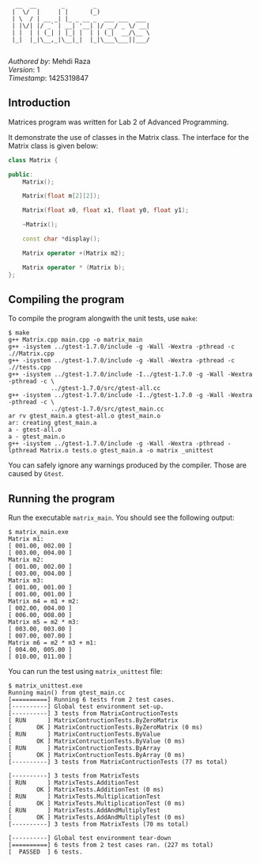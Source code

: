 ```
  __  __       _        _               
 |  \/  |     | |      (_)              
 | \  / | __ _| |_ _ __ _  ___ ___  ___ 
 | |\/| |/ _` | __| '__| |/ __/ _ \/ __|
 | |  | | (_| | |_| |  | | (_|  __/\__ \
 |_|  |_|\__,_|\__|_|  |_|\___\___||___/
                                        
```

*Authored by*: Mehdi Raza  
*Version*: 1  
*Timestamp*: 1425319847

## Introduction

Matrices program was written for Lab 2 of Advanced Programming.

It demonstrate the use of classes in the Matrix class. The interface for
the Matrix class is given below:

```c++
class Matrix {

public:
	Matrix(); 

	Matrix(float m[2][2]); 

	Matrix(float x0, float x1, float y0, float y1);

	~Matrix(); 

	const char *display(); 

	Matrix operator +(Matrix m2);

	Matrix operator * (Matrix b);
};
```

## Compiling the program

To compile the program alongwith the unit tests, use `make`:

```
$ make
g++ Matrix.cpp main.cpp -o matrix_main                                                                         
g++ -isystem ../gtest-1.7.0/include -g -Wall -Wextra -pthread -c .//Matrix.cpp                                 
g++ -isystem ../gtest-1.7.0/include -g -Wall -Wextra -pthread -c .//tests.cpp                                  
g++ -isystem ../gtest-1.7.0/include -I../gtest-1.7.0 -g -Wall -Wextra -pthread -c \                            
            ../gtest-1.7.0/src/gtest-all.cc                                                                    
g++ -isystem ../gtest-1.7.0/include -I../gtest-1.7.0 -g -Wall -Wextra -pthread -c \                            
            ../gtest-1.7.0/src/gtest_main.cc                                                                   
ar rv gtest_main.a gtest-all.o gtest_main.o                                                                    
ar: creating gtest_main.a                                                                                      
a - gtest-all.o                                                                                                
a - gtest_main.o                                                                                               
g++ -isystem ../gtest-1.7.0/include -g -Wall -Wextra -pthread -lpthread Matrix.o tests.o gtest_main.a -o matrix _unittest
```

You can safely ignore any warnings produced by the compiler. Those are caused by `Gtest`.

## Running the program

Run the executable `matrix_main`. You should see the following output: 

```
$ matrix_main.exe
Matrix m1:
[ 001.00, 002.00 ]
[ 003.00, 004.00 ]
Matrix m2:
[ 001.00, 002.00 ]
[ 003.00, 004.00 ]
Matrix m3:
[ 001.00, 001.00 ]
[ 001.00, 001.00 ]
Matrix m4 = m1 + m2:
[ 002.00, 004.00 ]
[ 006.00, 008.00 ]
Matrix m5 = m2 * m3:
[ 003.00, 003.00 ]
[ 007.00, 007.00 ]
Matrix m6 = m2 * m3 + m1:
[ 004.00, 005.00 ]
[ 010.00, 011.00 ]
```

You can run the test using `matrix_unittest` file:

```
$ matrix_unittest.exe
Running main() from gtest_main.cc
[==========] Running 6 tests from 2 test cases.
[----------] Global test environment set-up.
[----------] 3 tests from MatrixContructionTests
[ RUN      ] MatrixContructionTests.ByZeroMatrix
[       OK ] MatrixContructionTests.ByZeroMatrix (0 ms)
[ RUN      ] MatrixContructionTests.ByValue
[       OK ] MatrixContructionTests.ByValue (0 ms)
[ RUN      ] MatrixContructionTests.ByArray
[       OK ] MatrixContructionTests.ByArray (0 ms)
[----------] 3 tests from MatrixContructionTests (77 ms total)

[----------] 3 tests from MatrixTests
[ RUN      ] MatrixTests.AdditionTest
[       OK ] MatrixTests.AdditionTest (0 ms)
[ RUN      ] MatrixTests.MultiplicationTest
[       OK ] MatrixTests.MultiplicationTest (0 ms)
[ RUN      ] MatrixTests.AddAndMultiplyTest
[       OK ] MatrixTests.AddAndMultiplyTest (0 ms)
[----------] 3 tests from MatrixTests (70 ms total)

[----------] Global test environment tear-down
[==========] 6 tests from 2 test cases ran. (227 ms total)
[  PASSED  ] 6 tests.
```